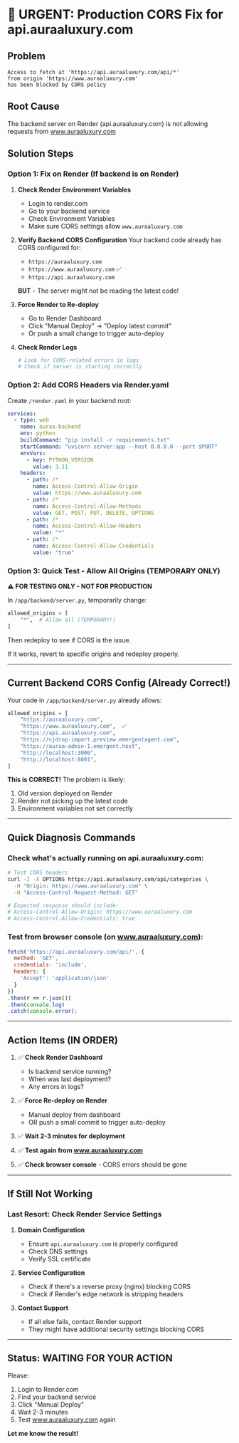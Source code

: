 # 🚨 URGENT: Production CORS Fix for api.auraaluxury.com

## Problem
```
Access to fetch at 'https://api.auraaluxury.com/api/*' 
from origin 'https://www.auraaluxury.com' 
has been blocked by CORS policy
```

## Root Cause
The backend server on Render (api.auraaluxury.com) is not allowing requests from www.auraaluxury.com

## Solution Steps

### Option 1: Fix on Render (If backend is on Render)

1. **Check Render Environment Variables**
   - Login to render.com
   - Go to your backend service
   - Check Environment Variables
   - Make sure CORS settings allow `www.auraaluxury.com`

2. **Verify Backend CORS Configuration**
   Your backend code already has CORS configured for:
   - `https://auraaluxury.com`
   - `https://www.auraaluxury.com` ✅
   - `https://api.auraaluxury.com`
   
   **BUT** - The server might not be reading the latest code!

3. **Force Render to Re-deploy**
   - Go to Render Dashboard
   - Click "Manual Deploy" → "Deploy latest commit"
   - Or push a small change to trigger auto-deploy

4. **Check Render Logs**
   ```bash
   # Look for CORS-related errors in logs
   # Check if server is starting correctly
   ```

### Option 2: Add CORS Headers via Render.yaml

Create `/render.yaml` in your backend root:

```yaml
services:
  - type: web
    name: auraa-backend
    env: python
    buildCommand: "pip install -r requirements.txt"
    startCommand: "uvicorn server:app --host 0.0.0.0 --port $PORT"
    envVars:
      - key: PYTHON_VERSION
        value: 3.11
    headers:
      - path: /*
        name: Access-Control-Allow-Origin
        value: https://www.auraaluxury.com
      - path: /*
        name: Access-Control-Allow-Methods
        value: GET, POST, PUT, DELETE, OPTIONS
      - path: /*
        name: Access-Control-Allow-Headers
        value: "*"
      - path: /*
        name: Access-Control-Allow-Credentials
        value: "true"
```

### Option 3: Quick Test - Allow All Origins (TEMPORARY ONLY)

**⚠️ FOR TESTING ONLY - NOT FOR PRODUCTION**

In `/app/backend/server.py`, temporarily change:

```python
allowed_origins = [
    "*",  # Allow all (TEMPORARY!)
]
```

Then redeploy to see if CORS is the issue.

If it works, revert to specific origins and redeploy properly.

---

## Current Backend CORS Config (Already Correct!)

Your code in `/app/backend/server.py` already allows:

```python
allowed_origins = [
    "https://auraaluxury.com",
    "https://www.auraaluxury.com",  ✅
    "https://api.auraaluxury.com",
    "https://cjdrop-import.preview.emergentagent.com",
    "https://auraa-admin-1.emergent.host",
    "http://localhost:3000",
    "http://localhost:8001",
]
```

**This is CORRECT!** The problem is likely:
1. Old version deployed on Render
2. Render not picking up the latest code
3. Environment variables not set correctly

---

## Quick Diagnosis Commands

### Check what's actually running on api.auraaluxury.com:

```bash
# Test CORS headers
curl -I -X OPTIONS https://api.auraaluxury.com/api/categories \
  -H "Origin: https://www.auraaluxury.com" \
  -H "Access-Control-Request-Method: GET"

# Expected response should include:
# Access-Control-Allow-Origin: https://www.auraaluxury.com
# Access-Control-Allow-Credentials: true
```

### Test from browser console (on www.auraaluxury.com):

```javascript
fetch('https://api.auraaluxury.com/api/', {
  method: 'GET',
  credentials: 'include',
  headers: {
    'Accept': 'application/json'
  }
})
.then(r => r.json())
.then(console.log)
.catch(console.error);
```

---

## Action Items (IN ORDER)

1. ✅ **Check Render Dashboard**
   - Is backend service running?
   - When was last deployment?
   - Any errors in logs?

2. ✅ **Force Re-deploy on Render**
   - Manual deploy from dashboard
   - OR push a small commit to trigger auto-deploy

3. ✅ **Wait 2-3 minutes for deployment**

4. ✅ **Test again from www.auraaluxury.com**

5. ✅ **Check browser console** - CORS errors should be gone

---

## If Still Not Working

### Last Resort: Check Render Service Settings

1. **Domain Configuration**
   - Ensure `api.auraaluxury.com` is properly configured
   - Check DNS settings
   - Verify SSL certificate

2. **Service Configuration**
   - Check if there's a reverse proxy (nginx) blocking CORS
   - Check if Render's edge network is stripping headers

3. **Contact Support**
   - If all else fails, contact Render support
   - They might have additional security settings blocking CORS

---

## Status: WAITING FOR YOUR ACTION

Please:
1. Login to Render.com
2. Find your backend service
3. Click "Manual Deploy"
4. Wait 2-3 minutes
5. Test www.auraaluxury.com again

**Let me know the result!**
